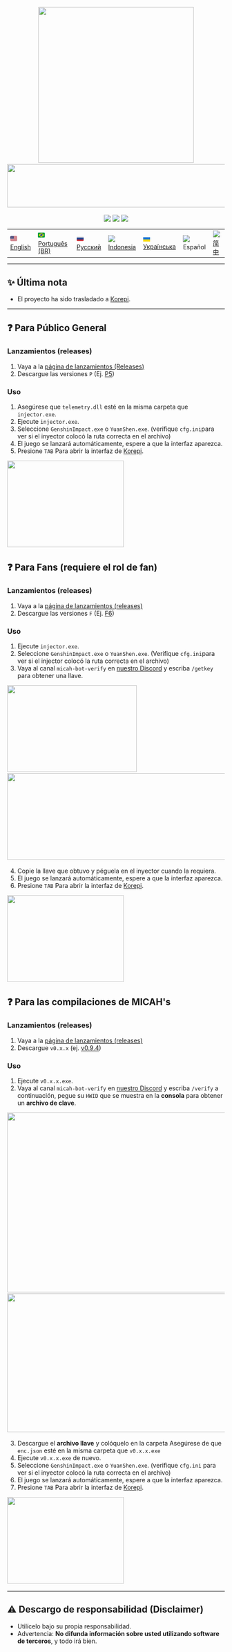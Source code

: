 <p align="center">
  <a href="#"><img width="360" height="360" src="https://media.discordapp.net/attachments/1033549666769449002/1107009612210765955/matches.png"></a>
  <a href="#"><img width="650" height="100" src="https://share.creavite.co/FBkHy3zbN4CgWCr0.gif"></a>
</p>

<p align="center">
	<a href="https://github.com/Korepi/keyauth-cpp-library/releases"><img src="https://img.shields.io/github/downloads/Korepi/keyauth-cpp-library/total.svg?style=for-the-badge&color=darkcyan"></a>
	<a href="https://github.com/Korepi/Korepi/graphs/contributors"><img src="https://img.shields.io/github/contributors/Korepi/Korepi?style=for-the-badge&color=darkcyan"></a>
	<a href="https://discord.gg/cottonbuds"><img src="https://img.shields.io/discord/440536354544156683?label=Discord&logo=discord&style=for-the-badge&color=darkviolet"></a>
</p>

<div align="center">
<table>
  <tr>
    <td valign="center"><a href="README.md"><img src="https://github.com/twitter/twemoji/blob/master/assets/svg/1f1fa-1f1f8.svg" width="16"/> English</td>
    <td valign="center"><a href="README_pt-br.md"><img src="https://github.com/twitter/twemoji/blob/master/assets/svg/1f1e7-1f1f7.svg" width="16"/> Português (BR)</td>
    <td valign="center"><a href="README_ru-ru.md"><img src="https://github.com/twitter/twemoji/blob/master/assets/svg/1f1f7-1f1fa.svg" width="16"/> Русский</a></td>
    <td valign="center"><a href="README_id-id.md"><img src="https://em-content.zobj.net/thumbs/120/twitter/351/flag-indonesia_1f1ee-1f1e9.png" width="16"/> Indonesia</td>
    <td valign="center"><a href="README_ua-ua.md"><img src="https://github.com/Andrew1397/Ukraine/blob/main/Flag_of_Ukraine.png" width="16"/> Українська</a></td>
    <td valign="center"><img src="https://twemoji.maxcdn.com/v/13.0.0/svg/1f1e6-1f1f7.svg" width="16"/> Español</td>
    <td valign="center"><a href="README_zh-cn.md"><img src="https://em-content.zobj.net/thumbs/120/twitter/351/flag-china_1f1e8-1f1f3.png" width="16"/> 简中</a> </td>
  </tr>
</table>
</div>

---

## ✨ Última nota

- El proyecto ha sido trasladado a [Korepi](https://github.com/Korepi/Korepi).

---

## ❓ Para Público General

### Lanzamientos (releases)

1. Vaya a la [página de lanzamientos (Releases)](https://github.com/Korepi/keyauth-cpp-library/releases)
2. Descargue las versiones `P` (Ej. [P5](https://github.com/Korepi/keyauth-cpp-library/releases/tag/P5))

### Uso

1. Asegúrese que `telemetry.dll` esté en la misma carpeta que `injector.exe`.
2. Ejecute `injector.exe`.
3. Seleccione `GenshinImpact.exe` o `YuanShen.exe`. (verifique `cfg.ini`para ver si el inyector colocó la ruta correcta en el archivo)
4. El juego se lanzará automáticamente, espere a que la interfaz aparezca.
5. Presione `TAB` Para abrir la interfaz de [Korepi](https://github.com/Korepi/Korepi).

<a href="#"><img width="270" height="200" src="https://images.drivereasy.com/wp-content/uploads/2018/09/img_5ba9fcbbcb694.png"></a>

## ❓ Para Fans (requiere el rol de fan)

### Lanzamientos (releases)

1. Vaya a la [página de lanzamientos (releases)](https://github.com/Korepi/keyauth-cpp-library/releases)
2. Descargue las versiones `F` (Ej. [F6](https://github.com/Korepi/keyauth-cpp-library/releases/tag/F6))

### Uso

1. Ejecute `injector.exe`.
2. Seleccione `GenshinImpact.exe` o `YuanShen.exe`. (Verifique `cfg.ini`para ver si el injector colocó la ruta correcta en el archivo)
3. Vaya al canal `micah-bot-verify` en [nuestro Discord](https://discord.gg/cottonbuds) y escriba `/getkey` para obtener una llave.

<a href="#"><img width="300" height="200" src="https://cdn.discordapp.com/attachments/1126893908597669989/1128329159559622676/image.png"></a>
<a href="#"><img width="700" height="200" src="https://media.discordapp.net/attachments/1126893908597669989/1128329417521889350/Untitled.png"></a>

4. Copie la llave que obtuvo y péguela en el inyector cuando la requiera.
5. El juego se lanzará automáticamente, espere a que la interfaz aparezca.
6. Presione `TAB` Para abrir la interfaz de [Korepi](https://github.com/Korepi/Korepi).

<a href="#"><img width="270" height="200" src="https://images.drivereasy.com/wp-content/uploads/2018/09/img_5ba9fcbbcb694.png"></a>

## ❓ Para las compilaciones de MICAH's

### Lanzamientos (releases)

1. Vaya a la [página de lanzamientos (releases)](https://github.com/Korepi/korepi-online-data/releases)
2. Descargue `v0.x.x` (ej. [v0.9.4](https://github.com/Korepi/korepi-online-data/releases/tag/v0.9.4))

### Uso

1. Ejecute `v0.x.x.exe`.
2. Vaya al canal `micah-bot-verify` en [nuestro Discord](https://discord.gg/cottonbuds) y escriba `/verify` a continuación, pegue su `HWID` que se muestra en la **consola** para obtener un **archivo de clave**.

<a href="#"><img width="965" height="415" src="https://media.discordapp.net/attachments/1126893908597669989/1138425541838516294/Untitled.png"></a>
<a href="#"><img width="1324" height="320" src="https://media.discordapp.net/attachments/1126893908597669989/1138426358217842858/Untitled.png"></a>

3. Descargue el **archivo llave** y colóquelo en la carpeta Asegúrese de que `enc.json` esté en la misma carpeta que `v0.x.x.exe`
4. Ejecute `v0.x.x.exe` de nuevo.
5. Seleccione `GenshinImpact.exe` o `YuanShen.exe`. (verifique `cfg.ini` para ver si el inyector colocó la ruta correcta en el archivo)
6. El juego se lanzará automáticamente, espere a que la interfaz aparezca.
7.  Presione `TAB` Para abrir la interfaz de [Korepi](https://github.com/Korepi/Korepi).

<a href="#"><img width="270" height="200" src="https://images.drivereasy.com/wp-content/uploads/2018/09/img_5ba9fcbbcb694.png"></a>

---
## ⚠ Descargo de responsabilidad (Disclaimer)

- Utilícelo bajo su propia responsabilidad.
- Advertencia: **No difunda información sobre usted utilizando software de terceros**, y todo irá bien.

